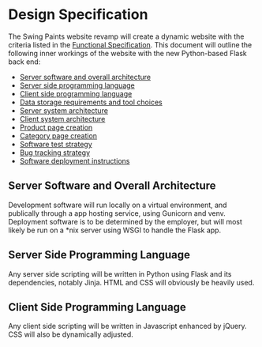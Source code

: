 Design Specification
====================
The Swing Paints website revamp will create a dynamic website with the criteria listed in the [Functional Specification](https://github.com/Youppi3/flaskexample/blob/master/docs/FS.md#functional-specification). This document will outline the following inner workings of the website with the new Python-based Flask back end:
* [Server software and overall architecture](https://github.com/Youppi3/flaskexample/blob/master/docs/DS.md#server-software-and-overall-architecture)
* [Server side programming language](https://github.com/Youppi3/flaskexample/blob/master/docs/DS.md#server-side-programming-language)
* [Client side programming language](https://github.com/Youppi3/flaskexample/blob/master/docs/DS.md#client-side-programming-language)
* [Data storage requirements and tool choices](https://github.com/Youppi3/flaskexample/blob/master/docs/DS.md#data-storage-requirements-and-tool-choices)
* [Server system architecture](https://github.com/Youppi3/flaskexample/blob/master/docs/DS.md#server-system-architecture)
* [Client system architecture](https://github.com/Youppi3/flaskexample/blob/master/docs/DS.md#client-system-architecture)
* [Product page creation](https://github.com/Youppi3/flaskexample/blob/master/docs/DS.md#product-page-creation)
* [Category page creation](https://github.com/Youppi3/flaskexample/blob/master/docs/DS.md#category-page-creation)
* [Software test strategy](https://github.com/Youppi3/flaskexample/blob/master/docs/DS.md#software-test-strategy)
* [Bug tracking strategy](https://github.com/Youppi3/flaskexample/blob/master/docs/DS.md#bug-tracking-strategy)
* [Software deployment instructions](https://github.com/Youppi3/flaskexample/blob/master/docs/DS.md#software-deployment-instructions)

Server Software and Overall Architecture
----------------------------------------
Development software will run locally on a virtual environment, and publically through a app hosting service, using Gunicorn and venv. Deployment software is to be determined by the employer, but will most likely be run on a *nix server using WSGI to handle the Flask app.

Server Side Programming Language
--------------------------------
Any server side scripting will be written in Python using Flask and its dependencies, notably Jinja. HTML and CSS will obviously be heavily used.

Client Side Programming Language
--------------------------------
Any client side scripting will be written in Javascript enhanced by jQuery. CSS will also be dynamically adjusted.

Data Storage Requirements and Tool Choices
------------------------------------------
Data storage at this time will only be static, but could be tweaked to allow for user input as well. Until that change has been made, data will be stored in readable Python dictionaries. Examples of such are [producttitle.py](https://github.com/Youppi3/flaskexample/blob/master/static/producttitle.py) and [categoryproducts.py](https://github.com/Youppi3/flaskexample/blob/master/static/categoryproducts.py).

Server System Architecture
--------------------------
The server will utilize (most likely) a WSGI wrapper of a Flask-enhanced Python app, with Jinja template dependencies and static files in child folders. A vitrualenv will be created with the latest versions of Python, Flask, and its dependencies, and the server will reroute itself through this vitrual environment.

Client System Architecture
--------------------------
On the client side, a fluid blend of HTML, CSS, and Javascript + jQuery will produce a wonderful example of fung shui in byte form. Dynamic elements will respond to the browser, OS, screen size etc. while also providing for a mobile-optimized web experience.

Product Page Creation
---------------------
Each product page will be created off of its product ID, generally a four digit number, which is also the URL [http://www.swingpaints.com/product/####](#). In addition to the static elements, the product's category will be found and printed, as well as its image, general description, directions, more information, demonstration, and buying options. This information will be found in Python dictionaries, see more above. Data in dictionaries will be kept in a minimal fashion, so the exterior structure elements will be produced automatically while displaying.

Category Page Creation
----------------------
As with the above, each category page will be created from its category ID, a string, which is pulled from the URL [(http://www.swingpaints.com/category/&lt;string&gt;)](#). Once again, in addition to the static elements, the category page will pull its correct image, its products and their respective products, and possibly a brief descriptions of the products to be found within.

Software Test Strategy
----------------------
A URL will be given to some choice few known for their aptitude in breaking technology with the hopes that if bugs are to be found, they will be attracted to the use of these "tech wrecks." Flask will handle all server-side testing with its built-in capability for such. Obviously, no code will be deployed in an unfinished state or one of undeterminable stability.

Bug Tracking Strategy
---------------------
All code will be hosted on the Github public repository, with any sensitive data, if existent, purged and added to the .gitignore before upload. Users may submit comments and suggestions through the issues and code through the pull requests. All client data will be carefully considered and inspected before acceptance or rejection.

Software Deployment Instructions
--------------------------------
The following must be completed before code is made live:

1. The code is tested in full, and runs with no errors, warnings, or issues.
2. A tarball will be created from the code to be pushed (.tar.gz file compressed from the entire folder of code, excluding system requirements such as WSGI).
3. Create a new release on Github, tagged and semantically versioned, and upload the tarball to the release.
4. Copy the URL of the distribution binary file.
5. SSH into the server and navigate to the server document root.
6. Download the release using the noted URL: ```$ wget <URL>```
7. Expand the downloaded binary: ```$ tar -xvf <filename>```
8. Replace the old folder with the new folder: ```$ mv <newfolder> <oldfolder>```
